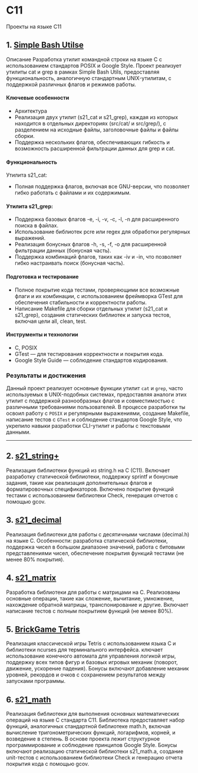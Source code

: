 # C11

Проекты на языке C11


## 1. [Simple Bash Utilse](https://github.com/Tixon-noxit/C11/tree/main/C3_SimpleBashUtils)
Описание
Разработка утилит командной строки на языке C с использованием стандартов POSIX и Google Style. Проект реализует утилиты cat и grep в рамках Simple Bash Utils, предоставляя функциональность, аналогичную стандартным UNIX-утилитам, с поддержкой различных флагов и режимов работы.

#### Ключевые особенности
  - Архитектура
  - Реализация двух утилит (s21_cat и s21_grep), каждая из которых находится в отдельных директориях (src/cat/ и src/grep/), с разделением на исходные файлы, заголовочные файлы и файлы сборки.
  - Поддержка нескольких флагов, обеспечивающих гибкость и возможность расширенной фильтрации данных для grep и cat.
  
#### Функциональность
Утилита s21_cat:
  - Полная поддержка флагов, включая все GNU-версии, что позволяет гибко работать с файлами и их содержимым.
    
#### Утилита s21_grep:
  - Поддержка базовых флагов -e, -i, -v, -c, -l, -n для расширенного поиска в файлах.
  - Использование библиотек pcre или regex для обработки регулярных выражений.
  - Реализация бонусных флагов -h, -s, -f, -o для расширенной фильтрации данных (бонусная часть).
  - Поддержка комбинаций флагов, таких как -iv и -in, что позволяет гибко настраивать поиск (бонусная часть).
#### Подготовка и тестирование
  - Полное покрытие кода тестами, проверяющими все возможные флаги и их комбинации, с использованием фреймворка GTest для обеспечения стабильности и корректности работы.
  - Написание Makefile для сборки отдельных утилит (s21_cat и s21_grep), создания статических библиотек и запуска тестов, включая цели all, clean, test.
    
#### Инструменты и технологии
  - C, POSIX
  - GTest — для тестирования корректности и покрытия кода.
  - Google Style Guide — соблюдение стандартов кодирования.

### Результаты и достижения
Данный проект реализует основные функции утилит `cat` и `grep`, часто используемых в UNIX-подобных системах, предоставляя аналоги этих утилит с поддержкой разнообразных флагов и совместимостью с различными требованиями пользователей. В процессе разработки ты освоил работу с `POSIX` и регулярными выражениями, создание Makefile, написание тестов с `GTest` и соблюдение стандартов Google Style, что укрепило навыки разработки CLI-утилит и работы с текстовыми данными.

***

## 2. [s21_string+](https://github.com/Tixon-noxit/C11/tree/main/C2_s21_stringplus)
Реализация библиотеки функций из string.h на C (C11). 
Включает разработку статической библиотеки, поддержку sprintf и бонусные задания, такие как реализация дополнительных флагов и форматировочных спецификаторов. 
Включено покрытие функций тестами с использованием библиотеки Check, генерация отчетов с помощью gcov.

## 3. [s21_decimal](https://github.com/Tixon-noxit/C11/tree/main/C5_s21_decimal)
Реализация библиотеки для работы с десятичными числами (decimal.h) на языке C. 
Особенности: разработка статической библиотеки, поддержка чисел в большом диапазоне значений, работа с битовыми представлениями чисел, обеспечение покрытия функций тестами (не менее 80% покрытия).

## 4. [s21_matrix](https://github.com/Tixon-noxit/C11/tree/main/C6_s21_matrix)
Разработка библиотеки для работы с матрицами на C. 
Реализованы основные операции, такие как сложение, вычитание, умножение, нахождение обратной матрицы, транспонирование и другие. 
Включает написание тестов с полным покрытием функций (не менее 80%).

## 5. [BrickGame Tetris](https://github.com/Tixon-noxit/C11/tree/main/C7_BrickGame_v1.0)
Реализация классической игры Tetris с использованием языка C и библиотеки ncurses для терминального интерфейса. 
ключает использование конечного автомата для управления логикой игры, поддержку всех типов фигур и базовых игровых механик (поворот, движение, ускорение падения). 
Бонусы включают добавление механик уровней, рекордов и очков с сохранением результатов между запусками программы.

## 6. [s21_math](https://github.com/Tixon-noxit/C11/tree/main/C4_s21_math)
Реализация библиотеки для выполнения основных математических операций на языке C стандарта C11. 
Библиотека предоставляет набор функций, аналогичных стандартной библиотеке math.h, включая вычисление тригонометрических функций, логарифмов, корней, и возведение в степень. 
В основе проекта лежит структурное программирование и соблюдение принципов Google Style.
Бонусы включают реализацию статической библиотеки s21_math.a, создание unit-тестов с использованием библиотеки Check и генерацию отчета покрытия кода с помощью gcov.
